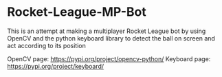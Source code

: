# Rocket-League-MP-Bot

This is an attempt at making a multiplayer Rocket League bot by using OpenCV and the python keyboard library to detect the ball on screen and act according to its position

OpenCV page: https://pypi.org/project/opencv-python/
Keyboard page: https://pypi.org/project/keyboard/
